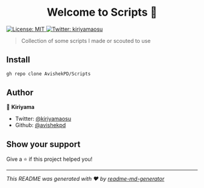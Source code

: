 <h1 align="center">Welcome to Scripts 👋</h1>
<p>
  <a href="#" target="_blank">
    <img alt="License: MIT" src="https://img.shields.io/badge/License-MIT-yellow.svg" />
  </a>
  <a href="https://twitter.com/kiriyamaosu" target="_blank">
    <img alt="Twitter: kiriyamaosu" src="https://img.shields.io/twitter/follow/kiriyamaosu.svg?style=social" />
  </a>
</p>

> Collection of some scripts I made or scouted to use

## Install

```sh
gh repo clone AvishekPD/Scripts
```

## Author

👤 **Kiriyama**

* Twitter: [@kiriyamaosu](https://twitter.com/kiriyamaosu)
* Github: [@avishekpd](https://github.com/avishekpd)

## Show your support

Give a ⭐️ if this project helped you!

***
_This README was generated with ❤️ by [readme-md-generator](https://github.com/kefranabg/readme-md-generator)_
